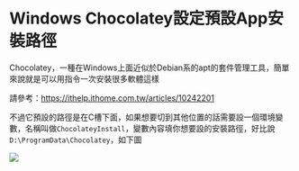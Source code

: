 # Windows Chocolatey設定預設App安裝路徑

Chocolatey，一種在Windows上面近似於Debian系的apt的套件管理工具，簡單來說就是可以用指令一次安裝很多軟體這樣

請參考：https://ithelp.ithome.com.tw/articles/10242201

不過它預設的路徑是在C槽下面，如果想要切到其他位置的話需要設一個環境變數，名稱叫做`ChocolateyInstall`，變數內容填你想要設的安裝路徑，好比說`D:\ProgramData\Chocolatey`，如下圖

![](https://i.imgur.com/Day5vUf.png)

